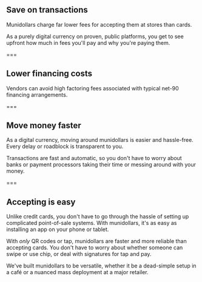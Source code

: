 <span class="image header-icon is-96x96 iconify" data-icon="mdi:cash-multiple"></span>

## Save on transactions

Munidollars charge far lower fees for accepting them at stores than cards.

As a purely digital currency on proven, public platforms, you get to see upfront how much in fees you'll pay and why you're paying them.

===

<span class="image header-icon is-96x96 iconify" data-icon="mdi:finance"></span>

## Lower financing costs

Vendors can avoid high factoring fees associated with typical net-90 financing arrangements.

===

<span class="image header-icon is-96x96 iconify" data-icon="mdi:clock-fast"></span>

## Move money faster

As a digital currency, moving around munidollars is easier and hassle-free. Every delay or roadblock is transparent to you.

Transactions are fast and automatic, so you don't have to worry about banks or payment processors taking their time or messing around with your money.

===

<span class="image header-icon is-96x96 iconify" data-icon="mdi:map-marker-check"></span>

## Accepting is easy

Unlike credit cards, you don't have to go through the hassle of setting up complicated point-of-sale systems. With munidollars, it's as easy as installing an app on your phone or tablet.

With *only* QR codes or tap, munidollars are faster and more reliable than accepting cards. You don't have to worry about whether someone can swipe or use chip, or deal with signatures for tap and pay.

We've built munidollars to be versatile, whether it be a dead-simple setup in a café or a nuanced mass deployment at a major retailer.
